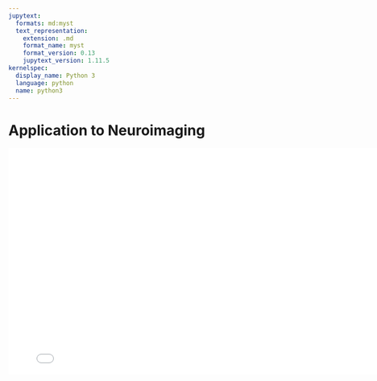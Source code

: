 ```yaml
---
jupytext:
  formats: md:myst
  text_representation:
    extension: .md
    format_name: myst
    format_version: 0.13
    jupytext_version: 1.11.5
kernelspec:
  display_name: Python 3
  language: python
  name: python3
---
```


# <i class="fa-solid fa-rocket"></i> Application to Neuroimaging

<iframe width="800" height="450" src="../../_static/placeholder_slides.pdf" frameborder="0" allowfullscreen></iframe>